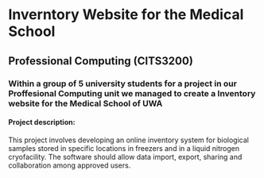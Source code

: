 # Inverntory Website for the Medical School

## Professional Computing (CITS3200)

### Within a group of 5 university students for a project in our Proffesional Computing unit we managed to create a Inventory website for the Medical School of UWA

#### Project description: 
This project involves developing an online inventory system for biological samples stored in specific locations in freezers and in a liquid nitrogen cryofacility. The software should allow data import, export, sharing and collaboration among approved users.